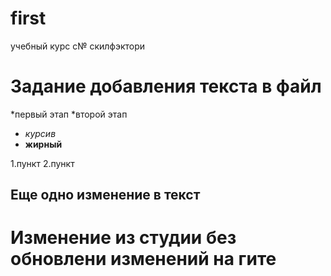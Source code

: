 # first
учебный курс с№ скилфэктори
# Задание добавления текста в файл
*первый этап
*второй этап
 * *курсив*
 * **жирный**

1.пункт
2.пункт


## Еще одно изменение в текст 

# Изменение из студии без обновлени изменений на гите 
